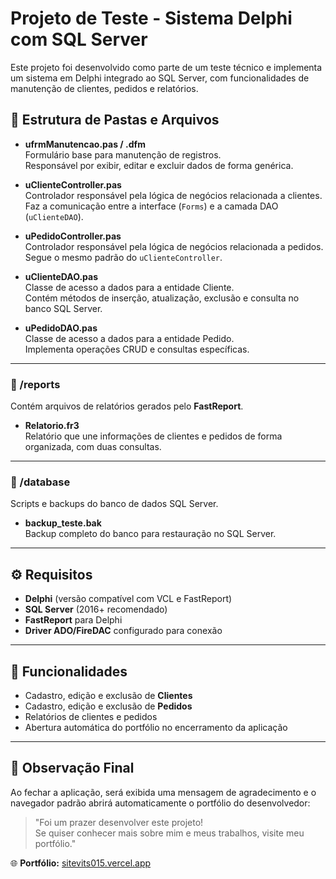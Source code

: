 # Projeto de Teste - Sistema Delphi com SQL Server

Este projeto foi desenvolvido como parte de um teste técnico e implementa um sistema em Delphi integrado ao SQL Server, com funcionalidades de manutenção de clientes, pedidos e relatórios.

## 📂 Estrutura de Pastas e Arquivos

- **ufrmManutencao.pas / .dfm**  
  Formulário base para manutenção de registros.  
  Responsável por exibir, editar e excluir dados de forma genérica.

- **uClienteController.pas**  
  Controlador responsável pela lógica de negócios relacionada a clientes.  
  Faz a comunicação entre a interface (`Forms`) e a camada DAO (`uClienteDAO`).

- **uPedidoController.pas**  
  Controlador responsável pela lógica de negócios relacionada a pedidos.  
  Segue o mesmo padrão do `uClienteController`.

- **uClienteDAO.pas**  
  Classe de acesso a dados para a entidade Cliente.  
  Contém métodos de inserção, atualização, exclusão e consulta no banco SQL Server.

- **uPedidoDAO.pas**  
  Classe de acesso a dados para a entidade Pedido.  
  Implementa operações CRUD e consultas específicas.

---

### **📁 /reports**
Contém arquivos de relatórios gerados pelo **FastReport**.

- **Relatorio.fr3**  
  Relatório que une informações de clientes e pedidos de forma organizada, com duas consultas.

---

### **📁 /database**
Scripts e backups do banco de dados SQL Server.

- **backup_teste.bak**  
  Backup completo do banco para restauração no SQL Server.

---

## ⚙️ Requisitos

- **Delphi** (versão compatível com VCL e FastReport)
- **SQL Server** (2016+ recomendado)
- **FastReport** para Delphi
- **Driver ADO/FireDAC** configurado para conexão

---

## 🚀 Funcionalidades

- Cadastro, edição e exclusão de **Clientes**
- Cadastro, edição e exclusão de **Pedidos**
- Relatórios de clientes e pedidos
- Abertura automática do portfólio no encerramento da aplicação

---

## 📜 Observação Final

Ao fechar a aplicação, será exibida uma mensagem de agradecimento e o navegador padrão abrirá automaticamente o portfólio do desenvolvedor:

> "Foi um prazer desenvolver este projeto!  
> Se quiser conhecer mais sobre mim e meus trabalhos, visite meu portfólio."

🌐 **Portfólio:** [sitevits015.vercel.app](https://sitevits015.vercel.app)
